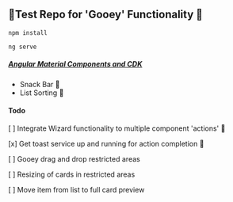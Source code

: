 ## 🐲Test Repo for 'Gooey' Functionality 🐲

`npm install`

`ng serve`

##### [Angular Material Components and CDK](https://material.angular.io/components/categories)

- Snack Bar 🥪
- List Sorting 🥫

#### Todo

[ ] Integrate Wizard functionality to multiple component 'actions' 🧙‍

[x] Get toast service up and running for action completion 🍞

[ ] Gooey drag and drop restricted areas

[ ] Resizing of cards in restricted areas

[ ] Move item from list to full card preview
